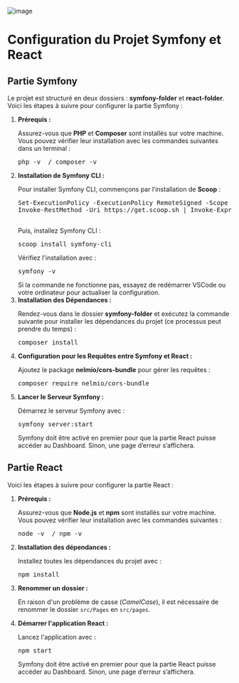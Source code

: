 ![image](https://github.com/user-attachments/assets/eae238a9-c953-4c4b-982d-00c3f7807ca4)


<h1>Configuration du Projet Symfony et React</h1>

<h2>Partie Symfony</h2>
<p>Le projet est structuré en deux dossiers : <strong>symfony-folder</strong> et <strong>react-folder</strong>. Voici les étapes à suivre pour configurer la partie Symfony :</p>

<ol>
    <li><strong>Prérequis :</strong>
        <p>Assurez-vous que <strong>PHP</strong> et <strong>Composer</strong> sont installés sur votre machine. Vous pouvez vérifier leur installation avec les commandes suivantes dans un terminal :</p>
        <pre>php -v  / composer -v</pre>
    </li>
    <li><strong>Installation de Symfony CLI :</strong>
        <p>Pour installer Symfony CLI, commençons par l’installation de <strong>Scoop</strong> :</p>
        <pre>
Set-ExecutionPolicy -ExecutionPolicy RemoteSigned -Scope CurrentUser  
Invoke-RestMethod -Uri https://get.scoop.sh | Invoke-Expression
        </pre>
        <p>Puis, installez Symfony CLI :</p>
        <pre>scoop install symfony-cli</pre>
        <p>Vérifiez l'installation avec :</p>
        <pre>symfony -v</pre>
        <div class="note">
            Si la commande ne fonctionne pas, essayez de redémarrer VSCode ou votre ordinateur pour actualiser la configuration.
        </div>
    </li>
    <li><strong>Installation des Dépendances :</strong>
        <p>Rendez-vous dans le dossier <strong>symfony-folder</strong> et exécutez la commande suivante pour installer les dépendances du projet (ce processus peut prendre du temps) :</p>
        <pre>composer install</pre>
    </li>
    <li><strong>Configuration pour les Requêtes entre Symfony et React :</strong>
        <p>Ajoutez le package <strong>nelmio/cors-bundle</strong> pour gérer les requêtes :</p>
        <pre>composer require nelmio/cors-bundle</pre>
    </li>
    <li><strong>Lancer le Serveur Symfony :</strong>
        <p>Démarrez le serveur Symfony avec :</p>
        <pre>symfony server:start</pre>
        <div class="note">
            Symfony doit être activé en premier pour que la partie React puisse accéder au Dashboard. Sinon, une page d’erreur s’affichera.
        </div>
    </li>
</ol>

<h2>Partie React</h2>
<p>Voici les étapes à suivre pour configurer la partie React :</p>

<ol>
    <li><strong>Prérequis :</strong>
        <p>Assurez-vous que <strong>Node.js</strong> et <strong>npm</strong> sont installés sur votre machine. Vous pouvez vérifier leur installation avec les commandes suivantes :</p>
        <pre>node -v  / npm -v</pre>
    </li>
    <li><strong>Installation des dépendances :</strong>
        <p>Installez toutes les dépendances du projet avec :</p>
        <pre>npm install</pre>
    </li>
    <li><strong>Renommer un dossier :</strong>
        <p>En raison d'un problème de casse (<em>CamelCase</em>), il est nécessaire de renommer le dossier <code>src/Pages</code> en <code>src/pages</code>.</p>
    </li>
    <li><strong>Démarrer l'application React :</strong>
        <p>Lancez l'application avec :</p>
        <pre>npm start</pre>
        <div class="note">
            Symfony doit être activé en premier pour que la partie React puisse accéder au Dashboard. Sinon, une page d’erreur s’affichera.
        </div>
    </li>
</ol>

</body>
</html>
